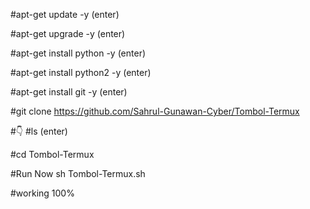 #apt-get update -y (enter)

#apt-get upgrade -y (enter)

#apt-get install python -y (enter)

#apt-get install python2 -y (enter)

#apt-get install git -y (enter)

#git clone https://github.com/Sahrul-Gunawan-Cyber/Tombol-Termux

#👇
#ls (enter)

#cd Tombol-Termux

#Run Now sh Tombol-Termux.sh

#working 100%
